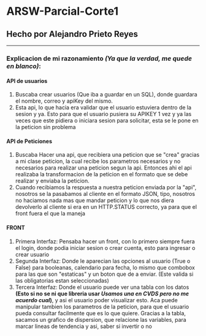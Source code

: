 # ARSW-Parcial-Corte1
## Hecho por Alejandro Prieto Reyes

---

### Explicacion de mi razonamiento _(Ya que la verdad, me quede en blanco)_:
#### API de usuarios
1. Buscaba crear usuarios (Que iba a guardar en un SQL), donde guardara el nombre, correo y apiKey del mismo.
2. Esta api, lo que hacia era validar que el usuario estuviera dentro de la sesion y ya. Esto para que el usuario pusiera su APIKEY 1 vez y ya las veces que este pidiera o iniciara sesion para solicitar, esta se le pone en la peticion sin problema

#### API de Peticiones
1. Buscaba Hacer una api, que recibiera una peticion que se "crea" gracias a mi clase peticion, la cual recibe los parametros necesarios y no necesarios para realizar una peticion segun la api. Entonces ahi el api realizaba la transformacion de la peticion en el formato que se debe realizar y enviaba la peticion.
2. Cuando recibiamos la respuesta a nuestra peticion enviada por la "api", nosotros se la pasabamos al cliente en el formato JSON, tipo, nosotros no haciamos nada mas que mandar peticion y lo que nos diera devolverlo al cliente si era en un HTTP.STATUS correcto, ya para que el front fuera el que la maneja


#### FRONT
1. Primera Interfaz: Pensaba hacer un front, con lo primero siempre fuera el login, donde podia iniciar sesion o crear cuenta, esto para ingresar o crear usuario
2. Segunda Interfaz: Donde le aparecian las opciones al usuario (True o False) para booleanas, calendario para fecha, lo mismo que combobox para las que son "estaticas" y un boton que de a enviar. (Este valida si las obligatorias estan seleccionadas)
3. Tercera Interfaz: Donde el usuario puede ver una tabla con los datos **(Esto si no se ni que libreria usar _Usamos una en CVDS pero no me acuerdo cual_)**, y asi el usuario poder visualizar esto. Aca puede manipular tambien los parametros de la peticion, para que el usuario pueda consultar facilmente que es lo que quiere. Gracias a la tabla, sacamos un grafico de dispersion, que relacione las variables, para marcar lineas de tendencia y asi, saber si invertir o no

